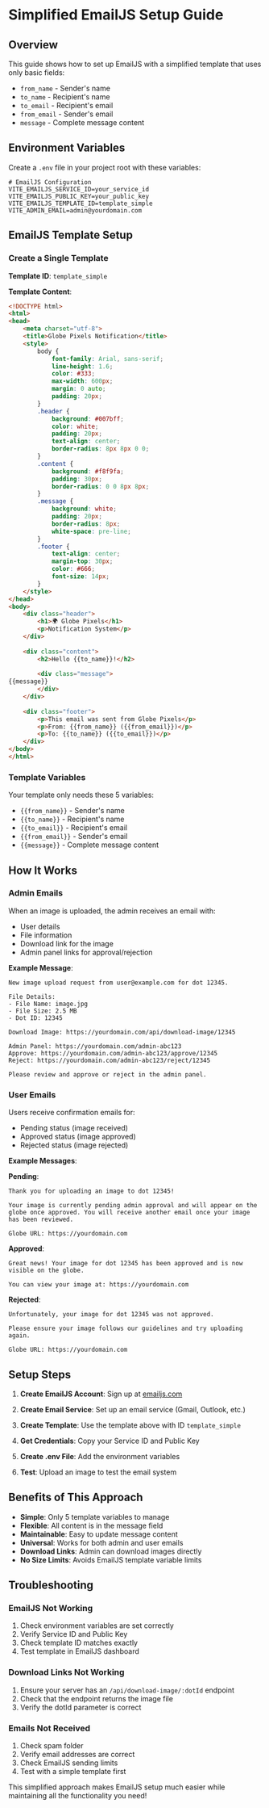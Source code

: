 # Simplified EmailJS Setup Guide

## Overview

This guide shows how to set up EmailJS with a simplified template that uses only basic fields:
- `from_name` - Sender's name
- `to_name` - Recipient's name  
- `to_email` - Recipient's email
- `from_email` - Sender's email
- `message` - Complete message content

## Environment Variables

Create a `.env` file in your project root with these variables:

```env
# EmailJS Configuration
VITE_EMAILJS_SERVICE_ID=your_service_id
VITE_EMAILJS_PUBLIC_KEY=your_public_key
VITE_EMAILJS_TEMPLATE_ID=template_simple
VITE_ADMIN_EMAIL=admin@yourdomain.com
```

## EmailJS Template Setup

### Create a Single Template

**Template ID**: `template_simple`

**Template Content**:
```html
<!DOCTYPE html>
<html>
<head>
    <meta charset="utf-8">
    <title>Globe Pixels Notification</title>
    <style>
        body { 
            font-family: Arial, sans-serif; 
            line-height: 1.6; 
            color: #333; 
            max-width: 600px;
            margin: 0 auto;
            padding: 20px;
        }
        .header { 
            background: #007bff; 
            color: white; 
            padding: 20px; 
            text-align: center; 
            border-radius: 8px 8px 0 0; 
        }
        .content { 
            background: #f8f9fa; 
            padding: 30px; 
            border-radius: 0 0 8px 8px; 
        }
        .message { 
            background: white; 
            padding: 20px; 
            border-radius: 8px; 
            white-space: pre-line;
        }
        .footer { 
            text-align: center; 
            margin-top: 30px; 
            color: #666; 
            font-size: 14px; 
        }
    </style>
</head>
<body>
    <div class="header">
        <h1>🌍 Globe Pixels</h1>
        <p>Notification System</p>
    </div>
    
    <div class="content">
        <h2>Hello {{to_name}}!</h2>
        
        <div class="message">
{{message}}
        </div>
    </div>
    
    <div class="footer">
        <p>This email was sent from Globe Pixels</p>
        <p>From: {{from_name}} ({{from_email}})</p>
        <p>To: {{to_name}} ({{to_email}})</p>
    </div>
</body>
</html>
```

### Template Variables

Your template only needs these 5 variables:
- `{{from_name}}` - Sender's name
- `{{to_name}}` - Recipient's name
- `{{to_email}}` - Recipient's email
- `{{from_email}}` - Sender's email
- `{{message}}` - Complete message content

## How It Works

### Admin Emails

When an image is uploaded, the admin receives an email with:
- User details
- File information
- Download link for the image
- Admin panel links for approval/rejection

**Example Message**:
```
New image upload request from user@example.com for dot 12345.

File Details:
- File Name: image.jpg
- File Size: 2.5 MB
- Dot ID: 12345

Download Image: https://yourdomain.com/api/download-image/12345

Admin Panel: https://yourdomain.com/admin-abc123
Approve: https://yourdomain.com/admin-abc123/approve/12345
Reject: https://yourdomain.com/admin-abc123/reject/12345

Please review and approve or reject in the admin panel.
```

### User Emails

Users receive confirmation emails for:
- Pending status (image received)
- Approved status (image approved)
- Rejected status (image rejected)

**Example Messages**:

**Pending**:
```
Thank you for uploading an image to dot 12345! 

Your image is currently pending admin approval and will appear on the globe once approved. You will receive another email once your image has been reviewed.

Globe URL: https://yourdomain.com
```

**Approved**:
```
Great news! Your image for dot 12345 has been approved and is now visible on the globe.

You can view your image at: https://yourdomain.com
```

**Rejected**:
```
Unfortunately, your image for dot 12345 was not approved. 

Please ensure your image follows our guidelines and try uploading again.

Globe URL: https://yourdomain.com
```

## Setup Steps

1. **Create EmailJS Account**: Sign up at [emailjs.com](https://www.emailjs.com/)

2. **Create Email Service**: Set up an email service (Gmail, Outlook, etc.)

3. **Create Template**: Use the template above with ID `template_simple`

4. **Get Credentials**: Copy your Service ID and Public Key

5. **Create .env File**: Add the environment variables

6. **Test**: Upload an image to test the email system

## Benefits of This Approach

- **Simple**: Only 5 template variables to manage
- **Flexible**: All content is in the message field
- **Maintainable**: Easy to update message content
- **Universal**: Works for both admin and user emails
- **Download Links**: Admin can download images directly
- **No Size Limits**: Avoids EmailJS template variable limits

## Troubleshooting

### EmailJS Not Working
1. Check environment variables are set correctly
2. Verify Service ID and Public Key
3. Check template ID matches exactly
4. Test template in EmailJS dashboard

### Download Links Not Working
1. Ensure your server has an `/api/download-image/:dotId` endpoint
2. Check that the endpoint returns the image file
3. Verify the dotId parameter is correct

### Emails Not Received
1. Check spam folder
2. Verify email addresses are correct
3. Check EmailJS sending limits
4. Test with a simple template first

This simplified approach makes EmailJS setup much easier while maintaining all the functionality you need!
